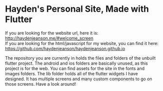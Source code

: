 # Hayden's Personal Site, Made with Flutter

If you are looking for the website url, here it is:\
http://haydenjeanson.me/#welcome_screen \
If you are looking for the html/javascript for my website, you can find it here:\
https://github.com/haydenjeanson/haydenjeanson.github.io 

The repository you are currently in holds the files and folders of the unbuilt flutter project. The android and ios folders are basically unused, as this project is for the web. You can find assets for the site in the fonts and images folders. The lib folder holds all of the flutter widgets I have designed. It has multiple screens and many custom components to go on those screens. Have a look around!
